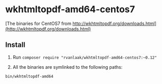 # wkhtmltopdf-amd64-centos7

[The binaries for CentOS7 from http://wkhtmltopdf.org/downloads.html](http://wkhtmltopdf.org/downloads.html)

## Install

1. Run `composer require "rvanlaak/wkhtmltopdf-amd64-centos7:~0.12"`

2. All the binaries are symlinked to the following paths:

```
bin/wkhtmltopdf-amd64
```
